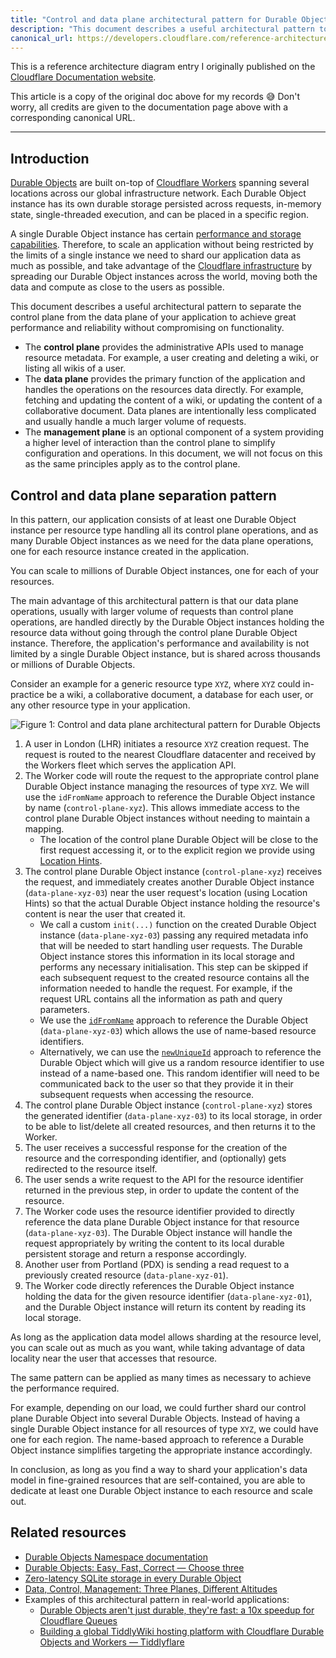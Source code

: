 ```yaml
---
title: "Control and data plane architectural pattern for Durable Objects - Cloudflare Reference Architecture Diagram"
description: "This document describes a useful architectural pattern to separate the control plane from the data plane of your application to achieve great performance and reliability without compromising on functionality."
canonical_url: https://developers.cloudflare.com/reference-architecture/diagrams/storage/durable-object-control-data-plane-pattern/
---
```


This is a reference architecture diagram entry I originally published on the [Cloudflare Documentation website](https://developers.cloudflare.com/reference-architecture/diagrams/storage/durable-object-control-data-plane-pattern/).

This article is a copy of the original doc above for my records 😅 Don't worry, all credits are given to the documentation page above with a corresponding canonical URL.

---

## Introduction

[Durable Objects](https://developers.cloudflare.com/durable-objects/) are built on-top of [Cloudflare Workers](https://developers.cloudflare.com/workers/) spanning several locations across our global infrastructure network.
Each Durable Object instance has its own durable storage persisted across requests, in-memory state, single-threaded execution, and can be placed in a specific region.

A single Durable Object instance has certain [performance and storage capabilities](https://developers.cloudflare.com/durable-objects/platform/limits/).
Therefore, to scale an application without being restricted by the limits of a single instance we need to shard our application data as much as possible, and take advantage of the [Cloudflare infrastructure](https://www.cloudflare.com/en-gb/network/) by spreading our Durable Object instances across the world, moving both the data and compute as close to the users as possible.

This document describes a useful architectural pattern to separate the control plane from the data plane of your application to achieve great performance and reliability without compromising on functionality.

-   The **control plane** provides the administrative APIs used to manage resource metadata. For example, a user creating and deleting a wiki, or listing all wikis of a user.
-   The **data plane** provides the primary function of the application and handles the operations on the resources data directly. For example, fetching and updating the content of a wiki, or updating the content of a collaborative document. Data planes are intentionally less complicated and usually handle a much larger volume of requests.
-   The **management plane** is an optional component of a system providing a higher level of interaction than the control plane to simplify configuration and operations. In this document, we will not focus on this as the same principles apply as to the control plane.

## Control and data plane separation pattern

In this pattern, our application consists of at least one Durable Object instance per resource type handling all its control plane operations, and as many Durable Object instances as we need for the data plane operations, one for each resource instance created in the application.

You can scale to millions of Durable Object instances, one for each of your resources.

The main advantage of this architectural pattern is that our data plane operations, usually with larger volume of requests than control plane operations, are handled directly by the Durable Object instances holding the resource data without going through the control plane Durable Object instance.
Therefore, the application's performance and availability is not limited by a single Durable Object instance, but is shared across thousands or millions of Durable Objects.

Consider an example for a generic resource type `XYZ`, where `XYZ` could in-practice be a wiki, a collaborative document, a database for each user, or any other resource type in your application.

![Figure 1: Control and data plane architectural pattern for Durable Objects](https://developers.cloudflare.com/_astro/diagram.oV4gSRwA_Z4pG8O.svg "Figure 1: Control and data plane architectural pattern for Durable Objects")

1. A user in London (LHR) initiates a resource `XYZ` creation request. The request is routed to the nearest Cloudflare datacenter and received by the Workers fleet which serves the application API.
2. The Worker code will route the request to the appropriate control plane Durable Object instance managing the resources of type `XYZ`. We will use the `idFromName` approach to reference the Durable Object instance by name (`control-plane-xyz`). This allows immediate access to the control plane Durable Object instances without needing to maintain a mapping.
    - The location of the control plane Durable Object will be close to the first request accessing it, or to the explicit region we provide using [Location Hints](https://developers.cloudflare.com/durable-objects/reference/data-location/#provide-a-location-hint).
3. The control plane Durable Object instance (`control-plane-xyz`) receives the request, and immediately creates another Durable Object instance (`data-plane-xyz-03`) near the user request's location (using Location Hints) so that the actual Durable Object instance holding the resource's content is near the user that created it.
    - We call a custom `init(...)` function on the created Durable Object instance (`data-plane-xyz-03`) passing any required metadata info that will be needed to start handling user requests.
      The Durable Object instance stores this information in its local storage and performs any necessary initialisation.
      This step can be skipped if each subsequent request to the created resource contains all the information needed to handle the request. For example, if the request URL contains all the information as path and query parameters.
    - We use the [`idFromName`](https://developers.cloudflare.com/durable-objects/api/namespace/#idfromname) approach to reference the Durable Object (`data-plane-xyz-03`) which allows the use of name-based resource identifiers.
    - Alternatively, we can use the [`newUniqueId`](https://developers.cloudflare.com/durable-objects/api/namespace/#newuniqueid) approach to reference the Durable Object which will give us a random resource identifier to use instead of a name-based one. This random identifier will need to be communicated back to the user so that they provide it in their subsequent requests when accessing the resource.
4. The control plane Durable Object instance (`control-plane-xyz`) stores the generated identifier (`data-plane-xyz-03`) to its local storage, in order to be able to list/delete all created resources, and then returns it to the Worker.
5. The user receives a successful response for the creation of the resource and the corresponding identifier, and (optionally) gets redirected to the resource itself.
6. The user sends a write request to the API for the resource identifier returned in the previous step, in order to update the content of the resource.
7. The Worker code uses the resource identifier provided to directly reference the data plane Durable Object instance for that resource (`data-plane-xyz-03`). The Durable Object instance will handle the request appropriately by writing the content to its local durable persistent storage and return a response accordingly.
8. Another user from Portland (PDX) is sending a read request to a previously created resource (`data-plane-xyz-01`).
9. The Worker code directly references the Durable Object instance holding the data for the given resource identifier (`data-plane-xyz-01`), and the Durable Object instance will return its content by reading its local storage.

As long as the application data model allows sharding at the resource level, you can scale out as much as you want, while taking advantage of data locality near the user that accesses that resource.

The same pattern can be applied as many times as necessary to achieve the performance required.

For example, depending on our load, we could further shard our control plane Durable Object into several Durable Objects.
Instead of having a single Durable Object instance for all resources of type `XYZ`, we could have one for each region.
The name-based approach to reference a Durable Object instance simplifies targeting the appropriate instance accordingly.

In conclusion, as long as you find a way to shard your application's data model in fine-grained resources that are self-contained, you are able to dedicate at least one Durable Object instance to each resource and scale out.

## Related resources

-   [Durable Objects Namespace documentation](https://developers.cloudflare.com/durable-objects/api/namespace/)
-   [Durable Objects: Easy, Fast, Correct — Choose three](https://blog.cloudflare.com/durable-objects-easy-fast-correct-choose-three/)
-   [Zero-latency SQLite storage in every Durable Object](https://blog.cloudflare.com/sqlite-in-durable-objects/)
-   [Data, Control, Management: Three Planes, Different Altitudes](https://thenewstack.io/data-control-management-three-planes-different-altitudes/)
-   Examples of this architectural pattern in real-world applications:
    -   [Durable Objects aren't just durable, they're fast: a 10x speedup for Cloudflare Queues](https://blog.cloudflare.com/how-we-built-cloudflare-queues/)
    -   [Building a global TiddlyWiki hosting platform with Cloudflare Durable Objects and Workers — Tiddlyflare](https://www.lambrospetrou.com/articles/tiddlyflare/)
